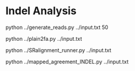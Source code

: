 # Indel Analysis

python ../generate_reads.py ../input.txt 50

python ../plain2fa.py ../input.txt

python ../SRalignment_runner.py ../input.txt

python ../mapped_agreement_INDEL.py ../input.txt
